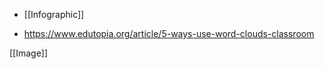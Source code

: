   - [[Infographic]]

  - https://www.edutopia.org/article/5-ways-use-word-clouds-classroom

[[Image]]